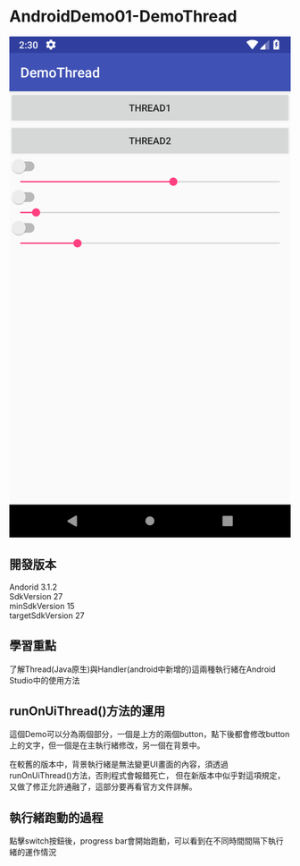 # AndroidDemo01-DemoThread

![image](https://github.com/Jimison-TW/AndroidDemo01-DemoThread/blob/master/Capture/device-2018-07-27-143059.png?raw=true)

## 開發版本 
Andorid 3.1.2 </br>
SdkVersion 27 </br>
minSdkVersion 15 </br>
targetSdkVersion 27</br>

## 學習重點 
了解Thread(Java原生)與Handler(android中新增的)這兩種執行緒在Android Studio中的使用方法

## runOnUiThread()方法的運用
這個Demo可以分為兩個部分，一個是上方的兩個button，點下後都會修改button上的文字，但一個是在主執行緒修改，另一個在背景中。

在較舊的版本中，背景執行緒是無法變更UI畫面的內容，須透過runOnUiThread()方法，否則程式會報錯死亡，
但在新版本中似乎對這項規定，又做了修正允許通融了，這部分要再看官方文件詳解。

## 執行緒跑動的過程
點擊switch按鈕後，progress bar會開始跑動，可以看到在不同時間間隔下執行緒的運作情況
